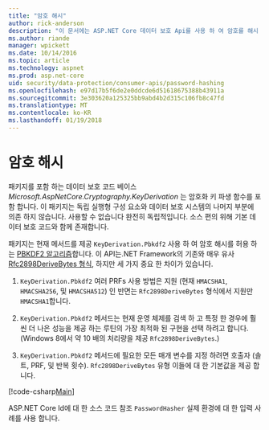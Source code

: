 ```yaml
---
title: "암호 해시"
author: rick-anderson
description: "이 문서에는 ASP.NET Core 데이터 보호 Api를 사용 하 여 암호를 해시 하는 방법을 설명 합니다."
ms.author: riande
manager: wpickett
ms.date: 10/14/2016
ms.topic: article
ms.technology: aspnet
ms.prod: asp.net-core
uid: security/data-protection/consumer-apis/password-hashing
ms.openlocfilehash: e97d17b5f6de2e0ddcde6d51618675388b43911a
ms.sourcegitcommit: 3e303620a125325bb9abd4b2d315c106fb8c47fd
ms.translationtype: MT
ms.contentlocale: ko-KR
ms.lasthandoff: 01/19/2018
---
```

# <a name="password-hashing"></a>암호 해시

패키지를 포함 하는 데이터 보호 코드 베이스 *Microsoft.AspNetCore.Cryptography.KeyDerivation* 는 암호화 키 파생 함수를 포함 합니다. 이 패키지는 독립 실행형 구성 요소와 데이터 보호 시스템의 나머지 부분에 의존 하지 않습니다. 사용할 수 없습니다 완전히 독립적입니다. 소스 편의 위해 기본 데이터 보호 코드와 함께 존재합니다.

패키지는 현재 메서드를 제공 `KeyDerivation.Pbkdf2` 사용 하 여 암호 해시를 허용 하는 [PBKDF2 알고리즘](https://tools.ietf.org/html/rfc2898#section-5.2)합니다. 이 API는.NET Framework의 기존와 매우 유사 [Rfc2898DeriveBytes 형식](https://docs.microsoft.com/dotnet/api/system.security.cryptography.rfc2898derivebytes), 하지만 세 가지 중요 한 차이가 있습니다.

1. `KeyDerivation.Pbkdf2` 여러 PRFs 사용 방법은 지원 (현재 `HMACSHA1`, `HMACSHA256`, 및 `HMACSHA512`) 인 반면는 `Rfc2898DeriveBytes` 형식에서 지원만 `HMACSHA1`합니다.

2. `KeyDerivation.Pbkdf2` 메서드는 현재 운영 체제를 검색 하 고 특정 한 경우에 훨씬 더 나은 성능을 제공 하는 루틴의 가장 최적화 된 구현을 선택 하려고 합니다. (Windows 8에서 약 10 배의 처리량을 제공 `Rfc2898DeriveBytes`.)

3. `KeyDerivation.Pbkdf2` 메서드에 필요한 모든 매개 변수를 지정 하려면 호출자 (솔트, PRF, 및 반복 횟수). `Rfc2898DeriveBytes` 유형 이들에 대 한 기본값을 제공 합니다.

[!code-csharp[Main](password-hashing/samples/passwordhasher.cs)]

ASP.NET Core Id에 대 한 소스 코드 참조 `PasswordHasher` 실제 환경에 대 한 입력 사례를 사용 합니다.
